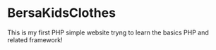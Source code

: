 # BersaKidsClothes
This is my first PHP simple website tryng to learn the basics PHP and related framework!
